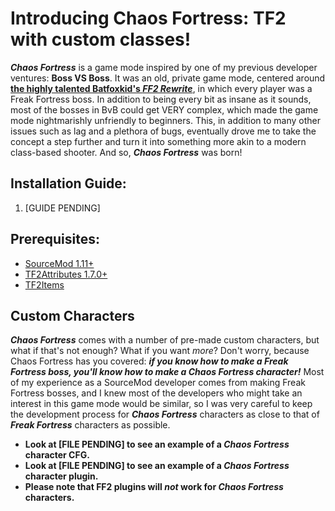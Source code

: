 # Introducing Chaos Fortress: TF2 with custom classes!
***Chaos Fortress*** is a game mode inspired by one of my previous developer ventures: **Boss VS Boss**. It was an old, private game mode, centered around **[the highly talented Batfoxkid's _FF2 Rewrite_](https://github.com/Batfoxkid/Freak-Fortress-2-Rewrite)**, in which every player was a Freak Fortress boss. In addition to being every bit as insane as it sounds, most of the bosses in BvB could get VERY complex, which made the game mode nightmarishly unfriendly to beginners. This, in addition to many other issues such as lag and a plethora of bugs, eventually drove me to take the concept a step further and turn it into something more akin to a modern class-based shooter. And so, ***Chaos Fortress*** was born!

## Installation Guide:
  1. [GUIDE PENDING]

## Prerequisites:
- [SourceMod 1.11+](https://www.sourcemod.net/downloads.php)
- [TF2Attributes 1.7.0+](https://github.com/FlaminSarge/tf2attributes)
- [TF2Items](https://github.com/asherkin/TF2Items)

## Custom Characters
***Chaos Fortress*** comes with a number of pre-made custom characters, but what if that's not enough? What if you want *more*? Don't worry, because Chaos Fortress has you covered: ***if you know how to make a Freak Fortress boss, you'll know how to make a Chaos Fortress character!*** Most of my experience as a SourceMod developer comes from making Freak Fortress bosses, and I knew most of the developers who might take an interest in this game mode would be similar, so I was very careful to keep the development process for ***Chaos Fortress*** characters as close to that of ***Freak Fortress*** characters as possible.
  - **Look at [FILE PENDING] to see an example of a *Chaos Fortress* character CFG.**
  - **Look at [FILE PENDING] to see an example of a *Chaos Fortress* character plugin.**
  - **Please note that FF2 plugins will *not* work for *Chaos Fortress* characters.**
